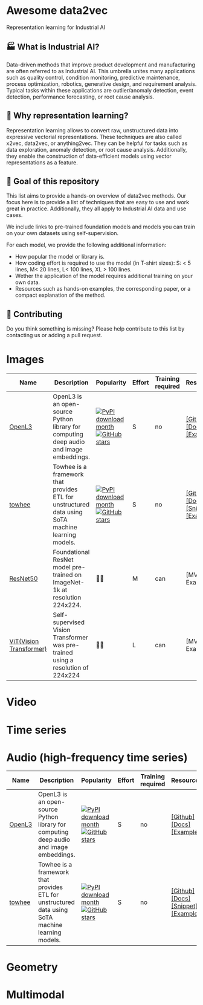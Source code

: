# Awesome data2vec

Representation learning for Industrial AI

## :factory: What is Industrial AI?
Data-driven methods that improve product development and manufacturing are often referred to as Industrial AI. This umbrella unites many applications such as quality control, condition monitoring, predictive maintenance, process optimization, robotics, generative design, and requirement analysis. Typical tasks within these applications are outlier/anomaly detection, event detection, performance forecasting, or root cause analysis.

##  :compass: Why representation learning?
Representation learning allows to convert raw, unstructured data into expressive vectorial representations. These techniques are also called x2vec, data2vec, or anything2vec. They can be helpful for tasks such as data exploration, anomaly detection, or root cause analysis. Additionally, they enable the construction of data-efficient models using vector representations as a feature. 

## :dart: Goal of this repository
This list aims to provide a hands-on overview of data2vec methods. Our focus here is to provide a list of techniques that are easy to use and work great in practice. Additionally, they all apply to Industrial AI data and use cases.

We include links to pre-trained foundation models and models you can train on your own datasets using self-supervision.

For each model, we provide the following additional information:

- How popular the model or library is.
- How coding effort is required to use the model (in T-shirt sizes): S: < 5 lines, M< 20 lines, L< 100 lines, XL > 100 lines.
- Wether the application of the model requires additional training on your own data.
- Resources such as hands-on examples, the corresponding paper, or a compact explanation of the method.


## :open_hands: Contributing
Do you think something is missing? Please help contribute to this list by contacting us or adding a pull request.


# Images

| Name | Description | Popularity | Effort | Training required | Resources |
| ---- | ----------- | ---------- | ------ | ----------------- | --------- |
| [OpenL3](https://github.com/marl/openl3) | OpenL3 is an open-source Python library for computing deep audio and image embeddings. | [![PyPI download month](https://img.shields.io/pypi/dm/openl3.svg)](https://pypi.python.org/pypi/openl3/) [![GitHub stars](https://img.shields.io/github/stars/marl/openl3.svg?style=social&label=Star&maxAge=2592000)](https://GitHub.com/marl/openl3/stargazers/) | S | no | [[Github]](https://github.com/marl/openl3) [[Docs]](https://openl3.readthedocs.io/en/latest/?badge=latest) [[Example]](https://openl3.readthedocs.io/en/latest/tutorial.html#extracting-image-embeddings) |
 [towhee](https://docs.towhee.io/User%20Guides/Built-in%20Pipelines/image-embedding/) | Towhee is a framework that provides ETL for unstructured data using SoTA machine learning models. | [![PyPI download month](https://img.shields.io/pypi/dm/towhee.svg)](https://pypi.python.org/pypi/towhee/) [![GitHub stars](https://img.shields.io/github/stars/towhee-io/towhee.svg?style=social&label=Star&maxAge=2592000)](https://GitHub.com/towhee-io/towhee/stargazers/) | S | no | [[Github]](https://github.com/towhee-io/towhee) [[Docs]](https://docs.towhee.io/) [[Snippet]](https://hub.towhee.io/towhee/image-embedding-resnet50) [[Example]](https://github.com/towhee-io/examples/tree/main/image/reverse_image_search) |
| [ResNet50](https://huggingface.co/microsoft/resnet-50) | Foundational ResNet model pre-trained on ImageNet-1k at resolution 224x224.  | :woman_student: | M| can | [MVTec Example] |
| [ViT(Vision Transformer)](https://huggingface.co/docs/transformers/model_doc/vit) | Self-supervised Vision Transformer was pre-trained using a resolution of 224x224  | :woman_scientist: | L | can | [MVTec Example] |


# Video 

# Time series

# Audio (high-frequency time series)
| Name | Description | Popularity | Effort | Training required | Resources |
| ---- | ----------- | ---------- | ------ | ----------------- | --------- |
| [OpenL3](https://github.com/marl/openl3) | OpenL3 is an open-source Python library for computing deep audio and image embeddings. | [![PyPI download month](https://img.shields.io/pypi/dm/openl3.svg)](https://pypi.python.org/pypi/openl3/) [![GitHub stars](https://img.shields.io/github/stars/marl/openl3.svg?style=social&label=Star&maxAge=2592000)](https://GitHub.com/marl/openl3/stargazers/) | S | no | [[Github]](https://github.com/marl/openl3) [[Docs]](https://openl3.readthedocs.io/en/latest/?badge=latest) [[Example]](https://openl3.readthedocs.io/en/latest/tutorial.html#extracting-audio-embeddings) |
 [towhee](https://docs.towhee.io/User%20Guides/Built-in%20Pipelines/image-embedding/) | Towhee is a framework that provides ETL for unstructured data using SoTA machine learning models. | [![PyPI download month](https://img.shields.io/pypi/dm/towhee.svg)](https://pypi.python.org/pypi/towhee/) [![GitHub stars](https://img.shields.io/github/stars/towhee-io/towhee.svg?style=social&label=Star&maxAge=2592000)](https://GitHub.com/towhee-io/towhee/stargazers/) | S | no | [[Github]](https://github.com/towhee-io/towhee) [[Docs]](https://docs.towhee.io/) [[Snippet]](https://towhee.io/towhee/audio-embedding-vggish) [[Example]](https://github.com/towhee-io/examples/tree/main/audio/audio_classification) |

# Geometry


# Multimodal



